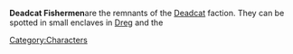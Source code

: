**Deadcat Fishermen**are the remnants of the
[Deadcat](Deadcat.md "wikilink") faction. They can be spotted in small
enclaves in [Dreg](Dreg.md "wikilink") and the [](Northern_Coast.md)

[Category:Characters](Category:Characters "wikilink")